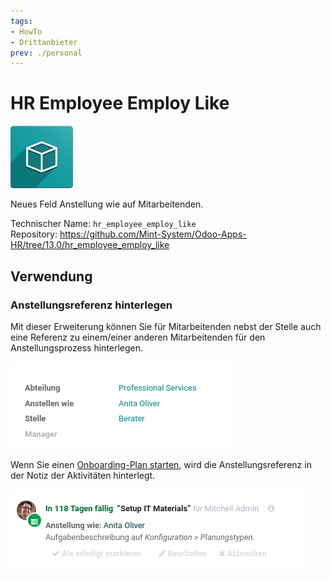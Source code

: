 ```yaml
---
tags:
- HowTo
- Drittanbieter
prev: ./personal
---
```

# HR Employee Employ Like
![icon_oms_box](assets/icon_oms_box.png)

Neues Feld Anstellung wie auf Mitarbeitenden.

Technischer Name: `hr_employee_employ_like`\
Repository: <https://github.com/Mint-System/Odoo-Apps-HR/tree/13.0/hr_employee_employ_like>

## Verwendung

### Anstellungsreferenz hinterlegen

Mit dieser Erweiterung können Sie für Mitarbeitenden nebst der Stelle auch eine Referenz zu einem/einer anderen Mitarbeitenden für den Anstellungsprozess hinterlegen.

![](assets/HR%20Employee%20Employ%20Like.png)

Wenn Sie einen [Onboarding-Plan starten](Personal%20Aktivitäten.md#Onboarding-Plan%20starten), wird die Anstellungsreferenz in der Notiz der Aktivitäten hinterlegt.

![](assets/HR%20Employee%20Employ%20Like%20Plan.png)